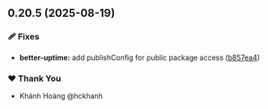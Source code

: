 ## 0.20.5 (2025-08-19)

### 🩹 Fixes

- **better-uptime:** add publishConfig for public package access ([b857ea4](https://github.com/hckhanh/pulumi-any-terraform/commit/b857ea4))

### ❤️ Thank You

- Khánh Hoàng @hckhanh